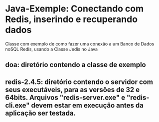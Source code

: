 # Java-Exemple: Conectando com Redis, inserindo e recuperando dados
Classe com exemplo de como fazer uma conexão a um Banco de Dados noSQL Redis, usando a Classe Jedis no Java

## doa: diretório contendo a classe de exemplo
## redis-2.4.5: diretório contendo o servidor com seus executáveis, para as versões de 32 e 64bits. Arquivos "redis-server.exe" e "redis-cli.exe" devem estar em execução antes da aplicação ser testada.
